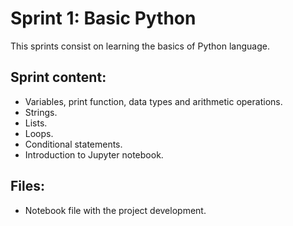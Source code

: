 # Sprint 1: Basic Python
This sprints consist on learning the basics of Python language.

## Sprint content:
* Variables, print function, data types and arithmetic operations.
* Strings.
* Lists.
* Loops.
* Conditional statements.
* Introduction to Jupyter notebook.

## Files:
* Notebook file with the project development.

